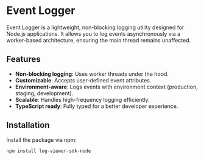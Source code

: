 # Event Logger

Event Logger is a lightweight, non-blocking logging utility designed for Node.js applications. It allows you to log events asynchronously via a worker-based architecture, ensuring the main thread remains unaffected.

## Features

- **Non-blocking logging**: Uses worker threads under the hood.
- **Customizable**: Accepts user-defined event attributes.
- **Environment-aware**: Logs events with environment context (production, staging, development).
- **Scalable**: Handles high-frequency logging efficiently.
- **TypeScript ready**: Fully typed for a better developer experience.

## Installation

Install the package via npm:

```bash
npm install log-viewer-sdk-node
```
